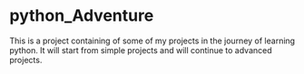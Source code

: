 # python_Adventure
This is a project containing of some of my projects in the journey of learning python. It will start from simple projects and will continue to advanced projects.
